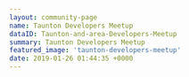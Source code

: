 ```yaml
---
layout: community-page
name: Taunton Developers Meetup
dataID: Taunton-and-area-Developers-Meetup
summary: Taunton Developers Meetup
featured_image: 'taunton-developers-meetup'
date: 2019-01-26 01:44:35 +0000
---
```

